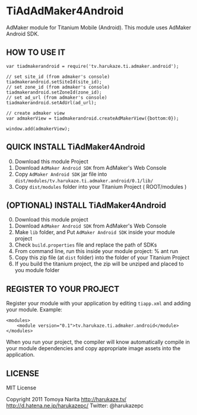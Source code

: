 TiAdAdMaker4Android
===========================================

AdMaker module for Titanium Mobile (Android).
This module uses AdMaker Android SDK.

HOW TO USE IT
-----------------------------

	var tiadmakerandroid = require('tv.harukaze.ti.admaker.android');

	// set site_id (from admaker's console)
	tiadmakerandroid.setSiteId(site_id);
	// set zone_id (from admaker's console)
	tiadmakerandroid.setZoneId(zone_id);
	// set ad_url (from admaker's console)
	tiadmakerandroid.setAdUrl(ad_url);

	// create admaker view
	var admakerView = tiadmakerandroid.createAdMakerView({bottom:0});

	window.add(admakerView);


QUICK INSTALL TiAdMaker4Android
--------------------

0. Download this module Project
2. Download `AdMaker Android SDK` from AdMaker's Web Console
3. Copy `AdMaker Android SDK` jar file into `dist/modules/tv.harukaze.ti.admaker.android/0.1/lib/`
4. Copy `dist/modules` folder into your Titanium Project ( ROOT/modules )


(OPTIONAL) INSTALL TiAdMaker4Android
--------------------

0. Download this module project
1. Download `AdMaker Android SDK` from AdMaker's Web Console
2. Make `lib` folder, and Put `AdMaker Android SDK` inside your module project
3. Check `build.properties` file and replace the path of SDKs
4. From command line, run this inside your module project:
	% ant run
5. Copy this zip file (at `dist` folder) into the folder of your Titanium Project
6. If you build the titanium project, the zip will be unziped and placed to you module folder


REGISTER TO YOUR PROJECT
---------------------

Register your module with your application by editing `tiapp.xml` and adding your module.
Example:

	<modules>
		<module version="0.1">tv.harukaze.ti.admaker.android</module>
	</modules>

When you run your project, the compiler will know automatically compile in your module
dependencies and copy appropriate image assets into the application.


LICENSE
---------------------
MIT License

Copyright 2011 Tomoya Narita 
http://harukaze.tv/
http://d.hatena.ne.jp/harukazepc/
Twitter: @harukazepc